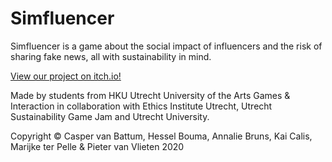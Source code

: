 # Simfluencer
Simfluencer is a game about the social impact of influencers and the risk of sharing fake news, all with sustainability in mind.

[View our project on itch.io!](https://cvbattum.itch.io/simfluencer)

Made by students from HKU Utrecht University of the Arts Games & Interaction in collaboration with Ethics Institute Utrecht, Utrecht Sustainability Game Jam and Utrecht University.

Copyright © Casper van Battum, Hessel Bouma, Annalie Bruns, Kai Calis, Marijke ter Pelle & Pieter van Vlieten 2020